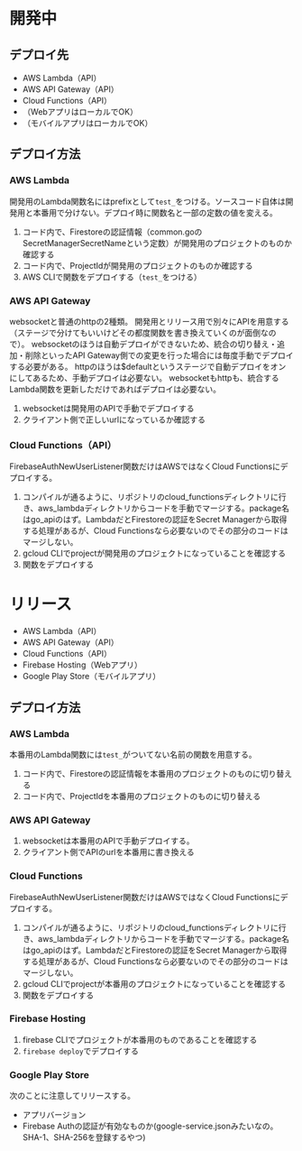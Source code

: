 # 開発中
## デプロイ先
- AWS Lambda（API）
- AWS API Gateway（API）
- Cloud Functions（API）
- （WebアプリはローカルでOK）
- （モバイルアプリはローカルでOK）

## デプロイ方法
### AWS Lambda
開発用のLambda関数名にはprefixとして`test_`をつける。ソースコード自体は開発用と本番用で分けない。デプロイ時に関数名と一部の定数の値を変える。
1. コード内で、Firestoreの認証情報（common.goのSecretManagerSecretNameという定数）が開発用のプロジェクトのものか確認する
1. コード内で、ProjectIdが開発用のプロジェクトのものか確認する
1. AWS CLIで関数をデプロイする（`test_`をつける）


### AWS API Gateway
websocketと普通のhttpの2種類。
開発用とリリース用で別々にAPIを用意する（ステージで分けてもいいけどその都度関数を書き換えていくのが面倒なので）。
websocketのほうは自動デプロイができないため、統合の切り替え・追加・削除といったAPI Gateway側での変更を行った場合には毎度手動でデプロイする必要がある。
httpのほうは$defaultというステージで自動デプロイをオンにしてあるため、手動デプロイは必要ない。
websocketもhttpも、統合するLambda関数を更新しただけであればデプロイは必要ない。
1. websocketは開発用のAPIで手動でデプロイする
1. クライアント側で正しいurlになっているか確認する


### Cloud Functions（API）
FirebaseAuthNewUserListener関数だけはAWSではなくCloud Functionsにデプロイする。
1. コンパイルが通るように、リポジトリのcloud_functionsディレクトリに行き、aws_lambdaディレクトリからコードを手動でマージする。package名はgo_apiのはず。LambdaだとFirestoreの認証をSecret Managerから取得する処理があるが、Cloud Functionsなら必要ないのでその部分のコードはマージしない。
1. gcloud CLIでprojectが開発用のプロジェクトになっていることを確認する
1. 関数をデプロイする




# リリース
- AWS Lambda（API）
- AWS API Gateway（API）
- Cloud Functions（API）
- Firebase Hosting（Webアプリ）
- Google Play Store（モバイルアプリ）

## デプロイ方法
### AWS Lambda
本番用のLambda関数には`test_`がついてない名前の関数を用意する。
1. コード内で、Firestoreの認証情報を本番用のプロジェクトのものに切り替える
1. コード内で、ProjectIdを本番用のプロジェクトのものに切り替える

### AWS API Gateway
1. websocketは本番用のAPIで手動デプロイする。
1. クライアント側でAPIのurlを本番用に書き換える


### Cloud Functions
FirebaseAuthNewUserListener関数だけはAWSではなくCloud Functionsにデプロイする。
1. コンパイルが通るように、リポジトリのcloud_functionsディレクトリに行き、aws_lambdaディレクトリからコードを手動でマージする。package名はgo_apiのはず。LambdaだとFirestoreの認証をSecret Managerから取得する処理があるが、Cloud Functionsなら必要ないのでその部分のコードはマージしない。
1. gcloud CLIでprojectが本番用のプロジェクトになっていることを確認する
1. 関数をデプロイする

### Firebase Hosting
1. firebase CLIでプロジェクトが本番用のものであることを確認する
1. `firebase deploy`でデプロイする


### Google Play Store
次のことに注意してリリースする。
- アプリバージョン
- Firebase Authの認証が有効なものか(google-service.jsonみたいなの。SHA-1、SHA-256を登録するやつ)

